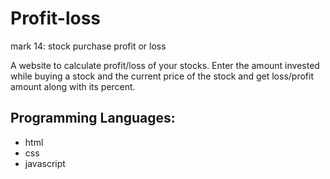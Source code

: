 # Profit-loss
mark 14: stock purchase profit or loss


A website to calculate profit/loss of your stocks. Enter the amount invested while buying a stock and the current price of the stock and get loss/profit amount along with its percent.

## Programming Languages:
- html
- css
- javascript
